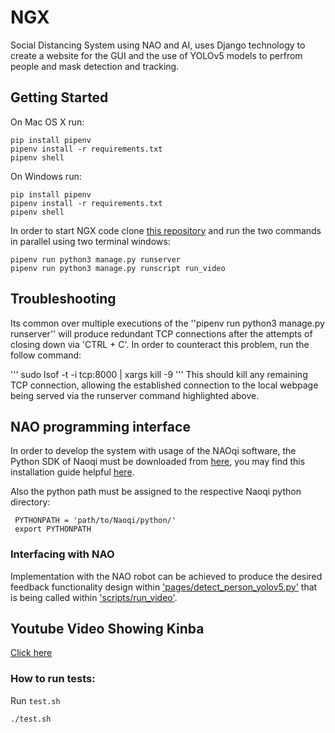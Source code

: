 # NGX
Social Distancing System using NAO and AI, uses Django technology to create a website for the GUI and the use of YOLOv5 models to perfrom people and mask detection and tracking.

## Getting Started
On Mac OS X run:
```
pip install pipenv
pipenv install -r requirements.txt
pipenv shell
```


On Windows run:
```
pip install pipenv
pipenv install -r requirements.txt
pipenv shell
```

In order to start NGX code clone [this repository](https://github.com/moj124/NGX) and run the two commands in parallel using two terminal windows: 
```
pipenv run python3 manage.py runserver
pipenv run python3 manage.py runscript run_video
```

## Troubleshooting

Its common over multiple executions of the ''pipenv run python3 manage.py runserver'' will produce redundant TCP connections after the attempts of closing down via 'CTRL + C'. In order to counteract this problem, run the follow command:

'''
sudo lsof -t -i tcp:8000 | xargs kill -9 
'''
This should kill any remaining TCP connection, allowing the established connection to the local webpage being served via the runserver command highlighted above.

## NAO programming interface
In order to develop the system with usage of the NAOqi software, the Python SDK of Naoqi must be downloaded from [here](https://www.softbankrobotics.com/emea/en/support/nao-6/downloads-softwares), you may find this installation guide helpful [here](https://developer.softbankrobotics.com/nao6/naoqi-developer-guide/sdks/python-sdk/python-sdk-installation-guide#python-install-guide).

Also the python path must be assigned to the respective Naoqi python directory:
```
 PYTHONPATH = 'path/to/Naoqi/python/'
 export PYTHONPATH
```

### Interfacing with NAO
Implementation with the NAO robot can be achieved to produce the desired feedback functionality design within ['pages/detect_person_yolov5.py'](https://github.com/moj124/NGX/blob/main/pages/detect_person_yolov5.py) that is being called within ['scripts/run_video'](https://github.com/moj124/NGX/tree/main/scripts).



## Youtube Video Showing Kinba

[Click here](https://www.youtube.com/watch?v=FGXuvlBr0H0)


### How to run tests:

 Run `test.sh`
 ```bash
 ./test.sh
 ```

